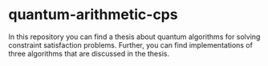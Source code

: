 # quantum-arithmetic-cps
In this repository you can find a thesis about quantum algorithms for solving constraint satisfaction problems. Further, you can find implementations of three algorithms that are discussed in the thesis.
